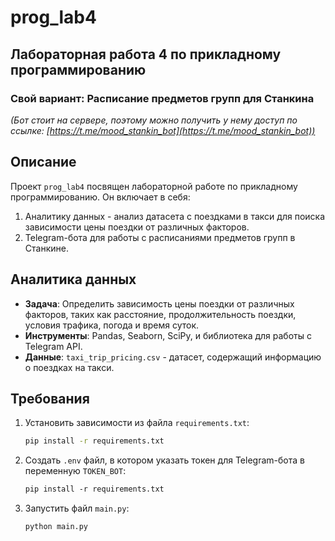 # prog_lab4

## Лабораторная работа 4 по прикладному программированию
### Свой вариант: Расписание предметов групп для Станкина
_(Бот стоит на сервере, поэтому можно получить у нему доступ по ссылке: [https://t.me/mood_stankin_bot](https://t.me/mood_stankin_bot))_

## Описание
Проект `prog_lab4` посвящен лабораторной работе по прикладному программированию. Он включает в себя:
1. Аналитику данных - анализ датасета с поездками в такси для поиска зависимости цены поездки от различных факторов.
2. Telegram-бота для работы с расписаниями предметов групп в Станкине.

## Аналитика данных
- **Задача**: Определить зависимость цены поездки от различных факторов, таких как расстояние, продолжительность поездки, условия трафика, погода и время суток.
- **Инструменты**: Pandas, Seaborn, SciPy, и библиотека для работы с Telegram API.
- **Данные**: `taxi_trip_pricing.csv` - датасет, содержащий информацию о поездках на такси.

## Требования
1. Установить зависимости из файла `requirements.txt`:
   ```bash
   pip install -r requirements.txt
2. Создать `.env` файл, в котором указать токен для Telegram-бота в переменную `TOKEN_BOT`:
   ```makefile
   pip install -r requirements.txt
3. Запустить файл `main.py`:
   ```bash
   python main.py
